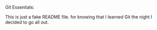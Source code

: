 Git Essentials:


This is just a fake README file. for knowing 
that I learned Git the night I decided to go all out.
